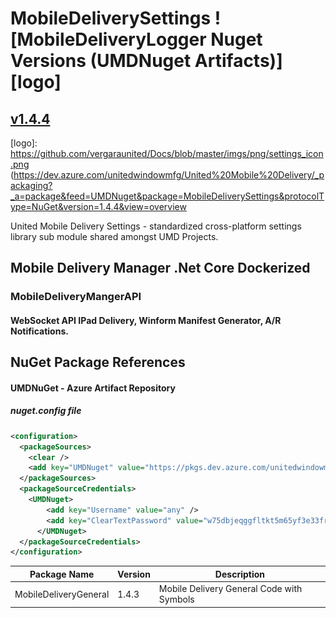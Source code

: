 # MobileDeliverySettings ![MobileDeliveryLogger Nuget Versions (UMDNuget Artifacts)][logo]
## [v1.4.4](https://dev.azure.com/unitedwindowmfg/United%20Mobile%20Delivery/_packaging?_a=package&feed=UMDNuget&package=MobileDeliverySettings&protocolType=NuGet&version=1.4.3)

[logo]: https://github.com/vergaraunited/Docs/blob/master/imgs/png/settings_icon.png (https://dev.azure.com/unitedwindowmfg/United%20Mobile%20Delivery/_packaging?_a=package&feed=UMDNuget&package=MobileDeliverySettings&protocolType=NuGet&version=1.4.4&view=overview 


United Mobile Delivery Settings - standardized cross-platform settings library sub module shared amongst UMD Projects.

## Mobile Delivery Manager .Net Core Dockerized

### MobileDeliveryMangerAPI
#### WebSocket API IPad Delivery, Winform Manifest Generator, A/R Notifications.

## NuGet Package References
#### UMDNuGet - Azure Artifact Repository
##### nuget.config file
```xml
<configuration>
  <packageSources>
    <clear />
    <add key="UMDNuget" value="https://pkgs.dev.azure.com/unitedwindowmfg/1e4fcdac-b7c9-4478-823a-109475434848/_packaging/UMDNuget/nuget/v3/index.json" />
  </packageSources>
  <packageSourceCredentials>
    <UMDNuget>
        <add key="Username" value="any" />
        <add key="ClearTextPassword" value="w75dbjeqggfltkt5m65yf3e33fryf2olu22of55jxj4b3nmfkpaa" />
      </UMDNuget>
  </packageSourceCredentials>
</configuration>


```

Package Name            |  Version  |  Description
--------------------    |  -------  |  -----------
MobileDeliveryGeneral   |   1.4.3   |  Mobile Delivery General Code with Symbols
